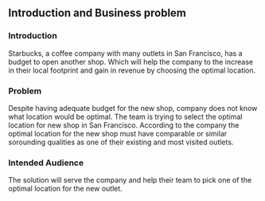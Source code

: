 <h2> Introduction and Business problem </h2>

<h3> Introduction </h3>
Starbucks, a coffee company with many outlets in San Francisco, has a budget to open another shop. Which will help the 
company to the increase in their local footprint and gain in revenue by choosing the optimal location. 

<h3> Problem </h3>
Despite having adequate budget for the new shop, company does not know what location would be optimal. The team is trying to select the 
optimal location for new shop in San Francisco. According to the company the optimal location for the new shop must have comparable or 
similar sorounding qualities as one of their existing and most visited outlets.

<h3> Intended Audience </h3>
The solution will serve the company and help their team to pick one of the optimal location for the new outlet.

